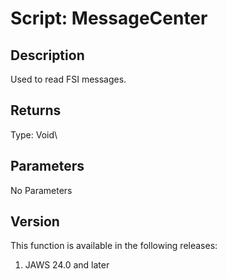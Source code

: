 # Script: MessageCenter

## Description

Used to read FSI messages.

## Returns

Type: Void\

## Parameters

No Parameters

## Version

This function is available in the following releases:

1.  JAWS 24.0 and later
